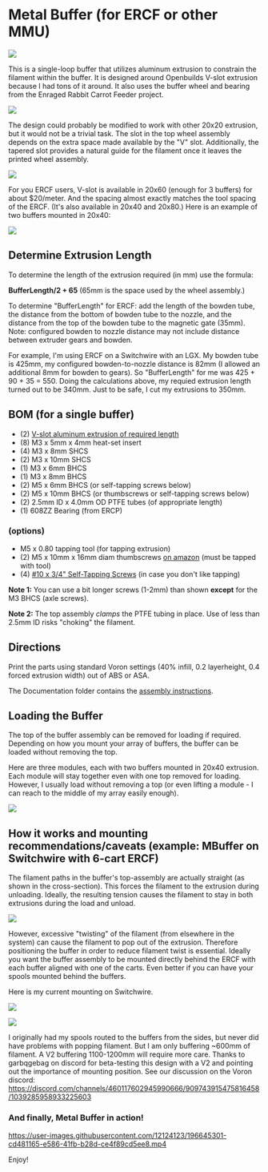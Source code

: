 # Metal Buffer (for ERCF or other MMU)

![](Images/MBuffer-render.jpg)

This is a single-loop buffer that utilizes aluminum extrusion to constrain the filament within the buffer.  It is designed around Openbuilds V-slot extrusion because I had tons of it around.  It also uses the buffer wheel and bearing from the Enraged Rabbit Carrot Feeder project.

![](Images/MBuffer.jpg)

The design could probably be modified to work with other 20x20 extrusion, but it would not be a trivial task.  The slot in the top wheel assembly depends on the extra space made available by the "V" slot.  Additionally, the tapered slot provides a natural guide for the filament once it leaves the printed wheel assembly.

![](Images/MBuffer-extrusion-section.jpg)

For you ERCF users, V-slot is available in 20x60 (enough for 3 buffers) for about $20/meter. And the spacing almost exactly matches the tool spacing of the ERCF. (It's also available in 20x40 and 20x80.) Here is an example of two buffers mounted in 20x40:

![](Images/MBuffer-20x40.jpg)

## Determine Extrusion Length

To determine the length of the extrusion required (in mm) use the formula:

**BufferLength/2 + 65** (65mm is the space used by the wheel assembly.)

To determine "BufferLength" for ERCF: add the length of the bowden tube,  the distance from the bottom of bowden tube to the nozzle, and the distance from the top of the bowden tube to the magnetic gate (35mm). Note: configured bowden to nozzle distance may not include distance between extruder gears and bowden.

For example, I'm using ERCF on a Switchwire with an LGX.  My bowden tube is 425mm,  my configured bowden-to-nozzle distance is 82mm (I allowed an additional 8mm for bowden to gears).  So "BufferLength" for me was 425 + 90 + 35 = 550.  Doing the calculations above, my requied extrusion length turned out to be 340mm.  Just to be safe, I cut my extrusions to 350mm.

## BOM (for a single buffer)
 - (2) [V-slot aluminum extrusion of required length](https://openbuildspartstore.com/v-slot-linear-rail-1/)
 - (8) M3 x 5mm x 4mm heat-set insert
 - (4) M3 x 8mm SHCS
 - (2) M3 x 10mm SHCS
 - (1) M3 x 6mm BHCS
 - (1) M3 x 8mm BHCS
 - (2) M5 x 6mm BHCS (or self-tapping screws below)
 - (2) M5 x 10mm BHCS (or thumbscrews or self-tapping screws below)
 - (2) 2.5mm ID x 4.0mm OD PTFE tubes (of appropriate length)
 - (1) 608ZZ Bearing (from ERCP)

### (options)
 - M5 x 0.80 tapping tool (for tapping extrusion)
 - (2) M5 x 10mm x 16mm diam thumbscrews [on amazon](https://www.amazon.com/dp/B07KFV6HW8/) (must be tapped with tool)
 - (4) [#10 x 3/4" Self-Tapping Screws](https://openbuildspartstore.com/self-tapping-screw/) (in case you don't like tapping)
 
**Note 1:** You can use a bit longer screws (1-2mm) than shown **except** for the M3 BHCS (axle screws).

**Note 2:** The top assembly *clamps* the PTFE tubing in place. Use of less than 2.5mm ID risks "choking" the filament.

## Directions

Print the parts using standard Voron settings (40% infill, 0.2 layerheight, 0.4 forced extrusion width) out of ABS or ASA.

The Documentation folder contains the [assembly instructions](./Documentation/MBuffer-Assembly.pdf).

## Loading the Buffer

The top of the buffer assembly can be removed for loading if required.  Depending on how you mount your array of buffers, the buffer can be loaded without removing the top.

Here are three modules, each with two buffers mounted in 20x40 extrusion. Each module will stay together even with one top removed for loading.  However, I usually load without removing a top (or even lifting a module - I can reach to the middle of my array easily enough).

![](Images/MBuffer-module.jpg)

## How it works and mounting recommendations/caveats (example: MBuffer on Switchwire with 6-cart ERCF)

The filament paths in the buffer's top-assembly are actually straight (as shown in the cross-section). This forces the filament to the extrusion during unloading. Ideally, the resulting tension causes the filament to stay in both extrusions during the load and unload.

![](Images/MBuffer-front-section.jpg)

However, excessive "twisting" of the filament (from elsewhere in the system) can cause the filament to pop out of the extrusion.  Therefore positioning the buffer in order to reduce filament twist is essential.  Ideally you want the buffer assembly to be mounted directly behind the ERCF with each buffer aligned with one of the carts.  Even better if you can have your spools mounted behind the buffers.

Here is my current mounting on Switchwire.

![](Images/MBuffer-left-rearspools.jpg)

![](Images/MBuffer-top.jpg)

I originally had my spools routed to the buffers from the sides, but never did have problems with popping filament.  But I am only buffering ~600mm of filament.  A V2 buffering 1100-1200mm will require more care.  Thanks to garbqgebag on discord for beta-testing this design with a V2 and pointing out the importance of mounting position.  See our discussion on the Voron discord: https://discord.com/channels/460117602945990666/909743915475816458/1039285958933225603


### And finally, Metal Buffer in action!

https://user-images.githubusercontent.com/12124123/196645301-cd481165-e586-41fb-b28d-ce4f89cd5ee8.mp4


Enjoy!
